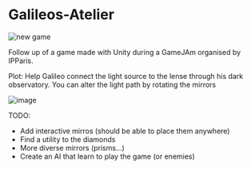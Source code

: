 # Galileos-Atelier

![new game](https://user-images.githubusercontent.com/44776186/152706675-ea03d8fd-137c-4545-993b-e6e08ccd1126.png)

Follow up of a game made with Unity during a GameJAm organised by IPParis.

Plot: Help Galileo connect the light source to the lense through his dark observatory. You can alter the light path by rotating the mirrors

![image](https://user-images.githubusercontent.com/44776186/152706477-10fb462a-7304-4f65-90b7-dd8498e48fe7.png)

TODO:

- Add interactive mirros (should be able to place them anywhere)
- Find a utility to the diamonds
- More diverse mirrors (prisms...)
- Create an AI that learn to play the game (or enemies)
